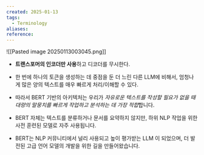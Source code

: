 ```yaml
---
created: 2025-01-13
tags:
  - Terminology
aliases: 
reference:
---
```

![[Pasted image 20250113003045.png]]

- **트랜스포머의 인코더만 사용**하고 디코더를 무시한다.
- 한 번에 하나의 토큰을 생성하는 데 중점을 둔 더 느린 다른 LLM에 비해서, 엄청나게 많은 양의 텍스트를 매우 빠르게 처리/이해할 수 있다.

- 따라서 BERT 기반의 아키텍처는 우리가 *자유로운 텍스트를 작성할 필요가 없을 때 대량의 말뭉치를 빠르게 작업하고 분석하는 데 가장 적합*합니다. 

- BERT 자체는 텍스트를 분류하거나 문서를 요약하지 않지만, 하위 NLP 작업을 위한 사전 훈련된 모델로 자주 사용됩니다.

- BERT는 NLP 커뮤니티에서 널리 사용되고 높이 평가받는 LLM 이 되었으며, 더 발전된 고급 언어 모델의 개발을 위한 길을 만들어왔습니다.